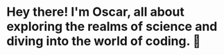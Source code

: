 
<h1> Hey there! I'm Oscar, all about exploring the realms of science and diving into the world of coding. 🚀</h1>
